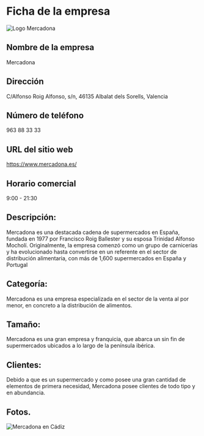 # Ficha de la empresa
![Logo Mercadona](https://upload.wikimedia.org/wikipedia/commons/9/90/Logo_Mercadona_%28color-300-alpha%29.png)
## Nombre de la empresa
Mercadona
## Dirección
C/Alfonso Roig Alfonso, s/n, 46135 Albalat dels Sorells, Valencia
## Número de teléfono
963 88 33 33
## URL del sitio web
https://www.mercadona.es/
## Horario comercial
9:00 - 21:30
## Descripción:
Mercadona es una destacada cadena de supermercados en España, fundada en 1977 por Francisco Roig Ballester y su esposa Trinidad Alfonso Mocholí. Originalmente, la empresa comenzó como un grupo de carnicerías y ha evolucionado hasta convertirse en un referente en el sector de distribución alimentaria, con más de 1,600 supermercados en España y Portugal
## Categoría: 
Mercadona es una empresa especializada en el sector de la venta al por menor, en concreto a la distribución de alimentos.
## Tamaño:
Mercadona es una gran empresa y franquicia, que abarca un sin fin de supermercados ubicados a lo largo de la península ibérica.
## Clientes:
Debido a que es un supermercado y como posee una gran cantidad de elementos de primera necesidad, Mercadona posee clientes de todo tipo y en abundancia.
## Fotos.
![Mercadona en Cádiz](https://s3.abcstatics.com/lavozdigital/www/multimedia/provincia/2023/08/29/mercadona-cadiz.jpg)


